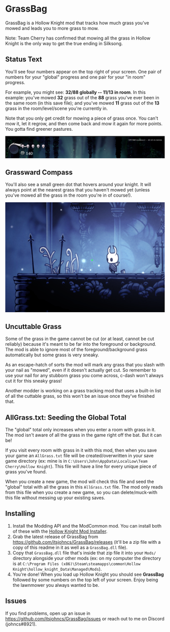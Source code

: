 # GrassBag

GrassBag is a Hollow Knight mod that tracks how much grass you've mowed and leads you to more grass to mow.

Note: Team Cherry has confirmed that mowing all the grass in Hollow Knight is the only way to get the true ending in Silksong.

## Status Text

You'll see four numbers appear on the top right of your screen. One pair of numbers for your "global" progress and one pair for your "in room" progress.

For example, you might see: **32/88 globally -- 11/13 in room**. In this example: you've mowed **32** grass out of the **88** grass you've ever been in the same room (in this save file); and you've mowed **11** grass out of the **13** grass in the room/level/scene you're currently in.

Note that you only get credit for mowing a piece of grass once. You can't mow it, let it regrow, and then come back and mow it again for more points. You gotta find greener pastures.

![](status.png)

## Grassward Compass

You'll also see a small green dot that hovers around your knight. It will always point at the nearest grass that you haven't mowed yet (unless you've mowed all the grass in the room you're in of course!).

![](grassward-compass.png)

## Uncuttable Grass

Some of the grass in the game cannot be cut (or at least, cannot be cut reliably) because it's meant to be far into the foreground or background. The mod is able to ignore most of the foreground/background grass automatically but some grass is very sneaky.

As an escape-hatch of sorts the mod will mark any grass that you slash with your nail as "mowed", even if it doesn't actually get cut. So remember to use your nail for any stubborn grass you come across, c-dash won't always cut it for this sneaky grass!

Another modder is working on a grass tracking mod that uses a built-in list of all the cuttable grass, so this won't be an issue once they've finished that.

## AllGrass.txt: Seeding the Global Total

The "global" total only increases when you enter a room with grass in it. The mod isn't aware of all the grass in the game right off the bat. But it can be!

If you visit every room with grass in it with this mod, then when you save your game an `AllGrass.txt` file will be created/overwritten in your save game directory (ex: mine is in `C:\Users\John\AppData\LocalLow\Team Cherry\Hollow Knight`). This file will have a line for every unique piece of grass you've found.

When you create a new game, the mod will check this file and seed the "global" total with all the grass in this `AllGrass.txt` file. The mod only reads from this file when you create a new game, so you can delete/muck-with this file without messing up your existing saves.

## Installing

1. Install the Modding API and the ModCommon mod. You can install both of these with the [Hollow Knight Mod Installer](https://www.nexusmods.com/hollowknight/mods/9).
2. Grab the latest release of GrassBag from https://github.com/itsjohncs/GrassBag/releases (it'll be a zip file with a copy of this readme in it as well as a `GrassBag.dll` file).
3. Copy that `GrassBag.dll` file that's inside that zip file it into your `Mods/` directory alongside your other mods (ex: on my computer the directory is at `C:\Program Files (x86)\Steam\steamapps\common\Hollow Knight\hollow_knight_Data\Managed\Mods`).
4. You're done! When you load up Hollow Knight you should see **GrassBag** followed by some numbers on the top left of your screen. Enjoy being the lawnmower you always wanted to be.

## Issues

If you find problems, open up an issue in https://github.com/itsjohncs/GrassBag/issues or reach out to me on Discord (johncs#8921).